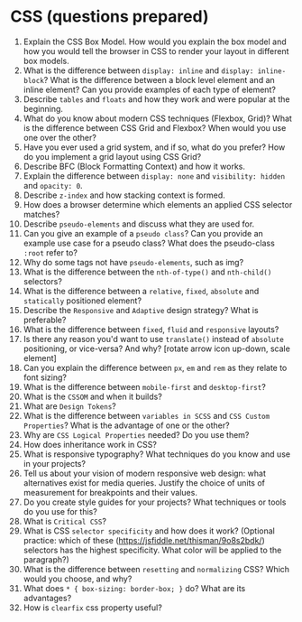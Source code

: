 # CSS (questions prepared)

1. Explain the CSS Box Model. How would you explain the box model and how you would tell the browser in CSS to render your layout in different box models.
2. What is the difference between `display: inline` and `display: inline-block`? What is the difference between a block level element and an inline element? Can you provide examples of each type of element?
3. Describe `tables` and `floats` and how they work and were popular at the beginning.
4. What do you know about modern CSS techniques (Flexbox, Grid)? What is the difference between CSS Grid and Flexbox? When would you use one over the other?
5. Have you ever used a grid system, and if so, what do you prefer? How do you implement a grid layout using CSS Grid?
6. Describe BFC (Block Formatting Context) and how it works.
7. Explain the difference between `display: none` and `visibility: hidden` and `opacity: 0`.
8. Describe `z-index` and how stacking context is formed.
9. How does a browser determine which elements an applied CSS selector matches?
10. Describe `pseudo-elements` and discuss what they are used for.
11. Can you give an example of a `pseudo class`? Can you provide an example use case for a pseudo class? What does the pseudo-class `:root` refer to?
12. Why do some tags not have `pseudo-elements`, such as img?
13. What is the difference between the `nth-of-type()` and `nth-child()` selectors?
14. What is the difference between a `relative`, `fixed`, `absolute` and `statically` positioned element?
15. Describe the `Responsive` and `Adaptive` design strategy? What is preferable?
16. What is the difference between `fixed`, `fluid` and `responsive` layouts?
17. Is there any reason you'd want to use `translate()` instead of `absolute` positioning, or vice-versa? And why? [rotate arrow icon up-down, scale element]
18. Can you explain the difference between `px`, `em` and `rem` as they relate to font sizing?
19. What is the difference between `mobile-first` and `desktop-first`?
20. What is the `CSSOM` and when it builds?
21. What are `Design Tokens`?
22. What is the difference between `variables in SCSS` and `CSS Custom Properties`? What is the advantage of one or the other?
23. Why are `CSS Logical Properties` needed? Do you use them?
24. How does inheritance work in CSS?
25. What is responsive typography? What techniques do you know and use in your projects?
26. Tell us about your vision of modern responsive web design: what alternatives exist for media queries. Justify the choice of units of measurement for breakpoints and their values.
27. Do you create style guides for your projects? What techniques or tools do you use for this?
28. What is `Critical CSS`?
29. What is CSS `selector specificity` and how does it work? (Optional practice: which of these (https://jsfiddle.net/thisman/9o8s2bdk/) selectors has the highest specificity. What color will be applied to the paragraph?)
30. What is the difference between `resetting` and `normalizing` CSS? Which would you choose, and why?
31. What does `* { box-sizing: border-box; }` do? What are its advantages?
32. How is `clearfix` css property useful?
